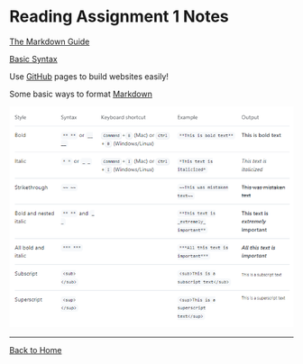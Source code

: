 # Reading Assignment 1 Notes

[The Markdown Guide](https://www.markdownguide.org/basic-syntax/)

[Basic Syntax](https://docs.github.com/en/get-started/writing-on-github/getting-started-with-writing-and-formatting-on-github/basic-writing-and-formatting-syntax)

Use [GitHub](https://pages.github.com/) pages to build websites easily!

Some basic ways to format [Markdown](https://docs.github.com/en/get-started/writing-on-github/getting-started-with-writing-and-formatting-on-github/basic-writing-and-formatting-syntax)

![cheat sheet](images/MDStyling.PNG)

---

[Back to Home](../README.md)
